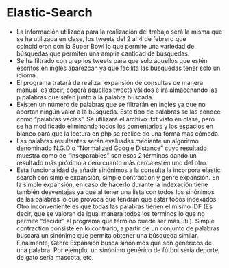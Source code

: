 # Elastic-Search
- La información utilizada para la realización del trabajo será la misma que se ha utilizada en clase, los tweets del 2 al 4 de febrero que coincidieron con la Super Bowl lo que permite una variedad de búsquedas que permiten una amplia cantidad de búsquedas.
- Se ha filtrado con grep los tweets para que solo aquellos que estén escritos en inglés aparezcan ya que facilita las búsquedas tener solo un idioma.
- El programa tratará de realizar expansión de consultas de manera manual, es decir, cogerá aquellos tweets válidos e irá almacenando las p palabras que salen junto a la palabra buscada.
- Existen un número de palabras que se filtrarán en inglés ya que no aportan ningún valor a la búsqueda. Este tipo de palabras se las conoce como “palabras vacías”. Se utilizará el archivo .txt visto en clase, pero se ha modificado eliminando todos los comentarios y los espacios en blanco para que la lectura en php se realice de una forma más cómoda.
- Las palabras resultantes serán evaluadas mediante un algoritmo denominado N.G.D o “Normalized Google Distance” cuyo resultado muestra como de “inseparables” son esos 2 términos dando un resultado más próximo a cero cuanto más cerca estén uno del otro.
- Esta funcionalidad de añadir sinónimos a la consulta la incorpora elastic search con simple expansión, simple contraction y genre expansión. En la simple expansión, en caso de hacerlo durante la indexación tiene también desventajas ya que al tener una lista con todos los sinónimos de las palabras lo que provoca que tendrán que estar todos indexados. Otro inconveniente es que todas las palabras tienen el mismo IDF (Es decir, que se valoran de igual manera todos los términos lo que no permite “decidir” al programa que término puede ser más util). Simple contraction consiste en lo contrario, a partir de un conjunto de palabras buscará un sinónimo que permita obtener una búsqueda similar. Finalmente, Genre Expansion busca sinónimos que son genéricos de una
palabra. Por ejemplo, un sinónimo genérico de fútbol sería deporte, de gato sería mascota, etc.
